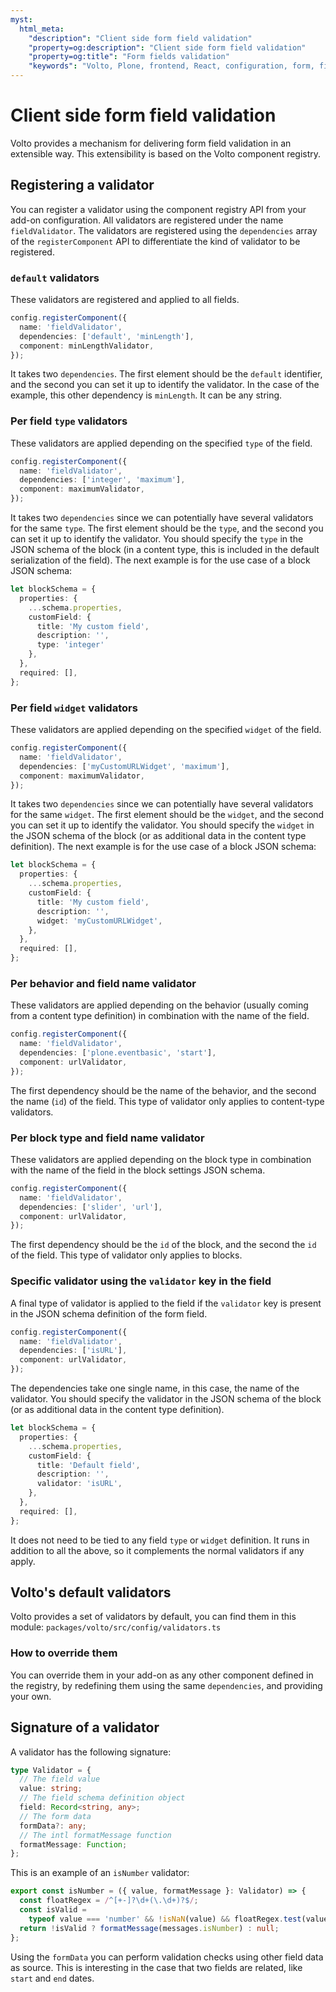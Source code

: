 ```yaml
---
myst:
  html_meta:
    "description": "Client side form field validation"
    "property=og:description": "Client side form field validation"
    "property=og:title": "Form fields validation"
    "keywords": "Volto, Plone, frontend, React, configuration, form, fields, validation"
---
```


# Client side form field validation

Volto provides a mechanism for delivering form field validation in an extensible way.
This extensibility is based on the Volto component registry.

## Registering a validator

You can register a validator using the component registry API from your add-on configuration.
All validators are registered under the name `fieldValidator`.
The validators are registered using the `dependencies` array of the `registerComponent` API to differentiate the kind of validator to be registered.

### `default` validators

These validators are registered and applied to all fields.

```ts
config.registerComponent({
  name: 'fieldValidator',
  dependencies: ['default', 'minLength'],
  component: minLengthValidator,
});
```

It takes two `dependencies`.
The first element should be the `default` identifier, and the second you can set it up to identify the validator.
In the case of the example, this other dependency is `minLength`.
It can be any string.

### Per field `type` validators

These validators are applied depending on the specified `type` of the field.

```ts
config.registerComponent({
  name: 'fieldValidator',
  dependencies: ['integer', 'maximum'],
  component: maximumValidator,
});
```

It takes two `dependencies` since we can potentially have several validators for the same `type`.
The first element should be the `type`, and the second you can set it up to identify the validator.
You should specify the `type` in the JSON schema of the block (in a content type, this is included in the default serialization of the field).
The next example is for the use case of a block JSON schema:

```ts
let blockSchema = {
  properties: {
    ...schema.properties,
    customField: {
      title: 'My custom field',
      description: '',
      type: 'integer'
    },
  },
  required: [],
};
```

### Per field `widget` validators

These validators are applied depending on the specified `widget` of the field.

```ts
config.registerComponent({
  name: 'fieldValidator',
  dependencies: ['myCustomURLWidget', 'maximum'],
  component: maximumValidator,
});
```

It takes two `dependencies` since we can potentially have several validators for the same `widget`.
The first element should be the `widget`, and the second you can set it up to identify the validator.
You should specify the `widget` in the JSON schema of the block (or as additional data in the content type definition).
The next example is for the use case of a block JSON schema:

```ts
let blockSchema = {
  properties: {
    ...schema.properties,
    customField: {
      title: 'My custom field',
      description: '',
      widget: 'myCustomURLWidget',
    },
  },
  required: [],
};
```

### Per behavior and field name validator

These validators are applied depending on the behavior (usually coming from a content type definition) in combination with the name of the field.

```ts
config.registerComponent({
  name: 'fieldValidator',
  dependencies: ['plone.eventbasic', 'start'],
  component: urlValidator,
});
```
The first dependency should be the name of the behavior, and the second the name (`id`) of the field.
This type of validator only applies to content-type validators.

### Per block type and field name validator

These validators are applied depending on the block type in combination with the name of the field in the block settings JSON schema.

```ts
config.registerComponent({
  name: 'fieldValidator',
  dependencies: ['slider', 'url'],
  component: urlValidator,
});
```
The first dependency should be the `id` of the block, and the second the `id` of the field.
This type of validator only applies to blocks.

### Specific validator using the `validator` key in the field

A final type of validator is applied to the field if the `validator` key is present in the JSON schema definition of the form field.

```ts
config.registerComponent({
  name: 'fieldValidator',
  dependencies: ['isURL'],
  component: urlValidator,
});
```

The dependencies take one single name, in this case, the name of the validator.
You should specify the validator in the JSON schema of the block (or as additional data in the content type definition).

```ts
let blockSchema = {
  properties: {
    ...schema.properties,
    customField: {
      title: 'Default field',
      description: '',
      validator: 'isURL',
    },
  },
  required: [],
};
```

It does not need to be tied to any field `type` or `widget` definition.
It runs in addition to all the above, so it complements the normal validators if any apply.

## Volto's default validators

Volto provides a set of validators by default, you can find them in this module: `packages/volto/src/config/validators.ts`

### How to override them

You can override them in your add-on as any other component defined in the registry, by redefining them using the same `dependencies`, and providing your own.

## Signature of a validator

A validator has the following signature:

```ts
type Validator = {
  // The field value
  value: string;
  // The field schema definition object
  field: Record<string, any>;
  // The form data
  formData?: any;
  // The intl formatMessage function
  formatMessage: Function;
};
```

This is an example of an `isNumber` validator:

```ts
export const isNumber = ({ value, formatMessage }: Validator) => {
  const floatRegex = /^[+-]?\d+(\.\d+)?$/;
  const isValid =
    typeof value === 'number' && !isNaN(value) && floatRegex.test(value);
  return !isValid ? formatMessage(messages.isNumber) : null;
};
```

Using the `formData` you can perform validation checks using other field data as source.
This is interesting in the case that two fields are related, like `start` and `end` dates.
